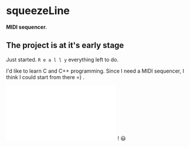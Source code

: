 # squeezeLine
**MIDI sequencer.**

## The project is at it's early stage ##
Just started. `R e a l l y` everything left to do.

I'd like to learn C and C++ programming. Since I need a MIDI sequencer, I think I could start from there =) .

![More details](./documentation/milestones.md) ! :smiley:
